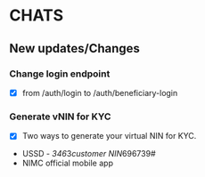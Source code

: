 # CHATS

## New updates/Changes

### Change login endpoint

- [x] from /auth/login to /auth/beneficiary-login

### Generate vNIN for KYC

- [x] Two ways to generate your virtual NIN for KYC.

- USSD - *346*3*customer NIN*696739#
- NIMC official mobile app
